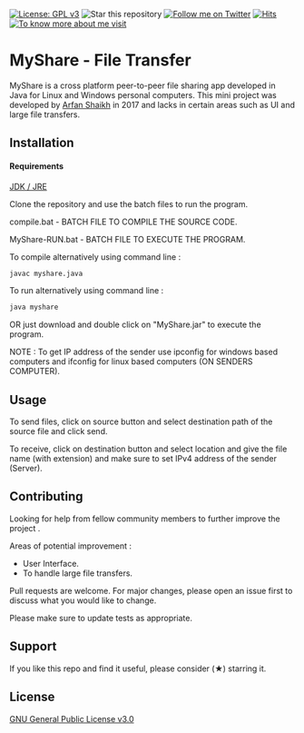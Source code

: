 [![License: GPL v3](https://img.shields.io/badge/License-GPLv3-blue.svg)](https://www.gnu.org/licenses/gpl-3.0)
![Star this repository](https://img.shields.io/github/stars/shaikharfan7/MyShare-filesharingjavaapp?style=social)
[![Follow me on Twitter](https://img.shields.io/twitter/follow/shaikharfan7?style=social)](https://twitter.com/shaikharfan7)
[![Hits](https://hits.seeyoufarm.com/api/count/incr/badge.svg?url=https%3A%2F%2Fgithub.com%2FMyShare-filesharingjavaapp%2Fhit-counter&count_bg=%2379C83D&title_bg=%23555555&icon=&icon_color=%23E7E7E7&title=hits&edge_flat=false)](https://hits.seeyoufarm.com)
[![To know more about me visit](https://github.com/shaikharfan7/COVID19-Stats-India/blob/master/app/src/main/res/drawable/site_button.png)](http://shaikharfan.me)


# MyShare - File Transfer

MyShare is a cross platform peer-to-peer file sharing app developed in Java for Linux and Windows personal computers. This mini project was developed by 
[Arfan Shaikh](https://github.com/shaikharfan7/) in 2017 and lacks in certain areas such as UI and large file transfers.
## Installation
#### Requirements
[JDK / JRE](https://www.oracle.com/technetwork/java/javase/downloads/jdk8-downloads-2133151.html)

Clone the repository and use the batch files to run the program.

compile.bat - BATCH FILE TO COMPILE THE SOURCE CODE.

MyShare-RUN.bat - BATCH FILE TO EXECUTE THE PROGRAM.

To compile alternatively using command line :

```bash
javac myshare.java
```

To run alternatively using command line :


```bash
java myshare
```

OR just download and double click on "MyShare.jar" to execute the program. 

NOTE : To get IP address of the sender use ipconfig for windows based computers and ifconfig for linux based computers (ON SENDERS COMPUTER).

## Usage

To send files, click on source button and select destination path of the source file and click send.

To receive, click on destination button and select location and give the file name (with extension) and make sure to set IPv4 address of the sender  (Server).

## Contributing

Looking for help from fellow community members to further improve the project .

Areas of potential improvement : 

* User Interface. 
* To handle large file transfers.

Pull requests are welcome. For major changes, please open an issue first to discuss what you would like to change.

Please make sure to update tests as appropriate.

## Support

If you like this repo and find it useful, please consider (★) starring it.


## License
[GNU General Public License v3.0](https://choosealicense.com/licenses/gpl-3.0/)
